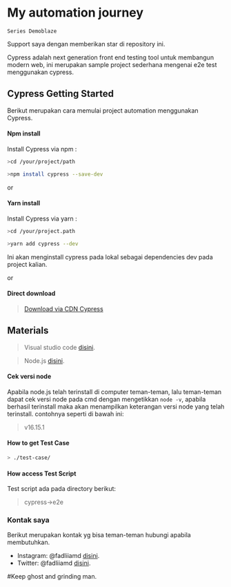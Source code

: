 # My automation journey

`Series Demoblaze`

Support saya dengan memberikan star di repository ini.

Cypress adalah next generation front end testing tool untuk membangun modern web, ini merupakan sample project sederhana mengenai e2e test menggunakan cypress.

## Cypress Getting Started

Berikut merupakan cara memulai project automation menggunakan Cypress.

#### Npm install

Install Cypress via npm :

```bash
>cd /your/project/path
```

```bash
>npm install cypress --save-dev
```

or

#### Yarn install

Install Cypress via yarn :

```bash
>cd /your/project.path
```

```bash
>yarn add cypress --dev
```

Ini akan menginstall cypress pada lokal sebagai dependencies dev pada project kalian.

or

#### Direct download

> [Download via CDN Cypress](https://download.cypress.io/desktop)

## Materials

> Visual studio code [disini](https://visualstudio.microsoft.com/downloads/).

> Node.js [disini](https://nodejs.org/en/download/).

#### Cek versi node

Apabila node.js telah terinstall di computer teman-teman, lalu teman-teman dapat cek versi node pada cmd dengan mengetikkan `node -v`, apabila berhasil terinstall maka akan menampilkan keterangan versi node yang telah terinstall. contohnya seperti di bawah ini:

> v16.15.1

#### How to get Test Case

```bash
> ./test-case/
```

#### How access Test Script

Test script ada pada directory berikut:

> cypress->e2e

### Kontak saya

Berikut merupakan kontak yg bisa teman-teman hubungi apabila membutuhkan.

- Instagram: @fadliiamd [disini](https://www.instagram.com/fadliiamd_/).
- Twitter: @fadliiamd [disini](https://twitter.com/fadliiamd_/).

#Keep ghost and grinding man.
